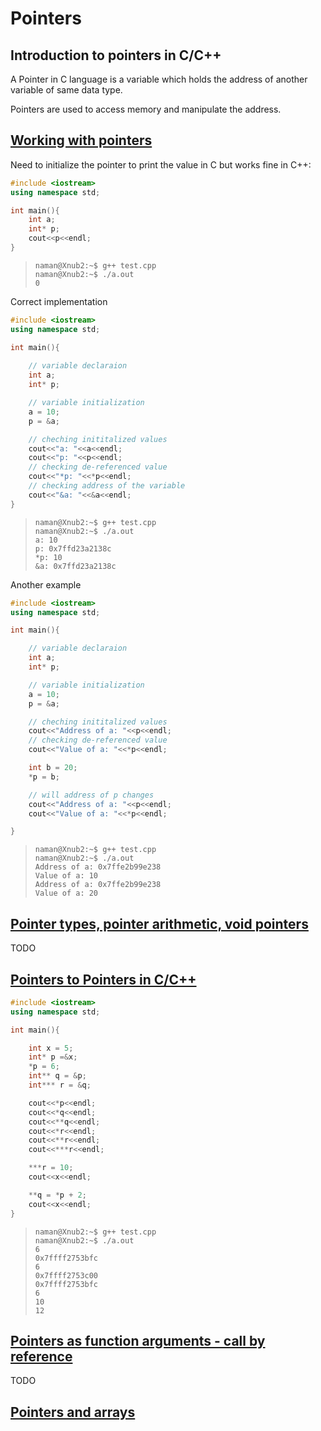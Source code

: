 # Pointers

## Introduction to pointers in C/C++

A Pointer in C language is a variable which holds the address of another variable of same data type.

Pointers are used to access memory and manipulate the address.



## [Working with pointers](https://www.youtube.com/watch?v=X1DcpcgSUXw&index=2&list=PL2_aWCzGMAwLZp6LMUKI3cc7pgGsasm2_)

Need to initialize the pointer to print the value in C but works fine in C++:

```c++
#include <iostream>
using namespace std;

int main(){
    int a;
    int* p;
    cout<<p<<endl;
}
```

> ```
> naman@Xnub2:~$ g++ test.cpp
> naman@Xnub2:~$ ./a.out
> 0
> ```

Correct implementation

```c++
#include <iostream>
using namespace std;

int main(){
    
    // variable declaraion 
    int a;
    int* p;

    // variable initialization
    a = 10;
    p = &a;

    // cheching inititalized values
    cout<<"a: "<<a<<endl;
    cout<<"p: "<<p<<endl;
    // checking de-referenced value
    cout<<"*p: "<<*p<<endl;
    // checking address of the variable
    cout<<"&a: "<<&a<<endl;
}
```

> ```
> naman@Xnub2:~$ g++ test.cpp
> naman@Xnub2:~$ ./a.out
> a: 10
> p: 0x7ffd23a2138c
> *p: 10
> &a: 0x7ffd23a2138c
> ```



Another example

```c++
#include <iostream>
using namespace std;

int main(){

    // variable declaraion
    int a;
    int* p;

    // variable initialization
    a = 10;
    p = &a;

    // cheching inititalized values
    cout<<"Address of a: "<<p<<endl;
    // checking de-referenced value
    cout<<"Value of a: "<<*p<<endl;

    int b = 20;
    *p = b;

    // will address of p changes
    cout<<"Address of a: "<<p<<endl;
    cout<<"Value of a: "<<*p<<endl;

}
```

> ```
> naman@Xnub2:~$ g++ test.cpp
> naman@Xnub2:~$ ./a.out
> Address of a: 0x7ffe2b99e238
> Value of a: 10
> Address of a: 0x7ffe2b99e238
> Value of a: 20
> ```



## [Pointer types, pointer arithmetic, void pointers](https://www.youtube.com/watch?v=JTttg85xsbo&index=3&list=PL2_aWCzGMAwLZp6LMUKI3cc7pgGsasm2_)

TODO



## [Pointers to Pointers in C/C++](https://www.youtube.com/watch?v=d3kd5KbGB48&list=PL2_aWCzGMAwLZp6LMUKI3cc7pgGsasm2_&index=4)

```c++
#include <iostream>
using namespace std;

int main(){

    int x = 5;
    int* p =&x;
    *p = 6;
    int** q = &p;
    int*** r = &q;

    cout<<*p<<endl;
    cout<<*q<<endl;
    cout<<**q<<endl;
    cout<<*r<<endl;
    cout<<**r<<endl;
    cout<<***r<<endl;

    ***r = 10;
    cout<<x<<endl;

    **q = *p + 2;
    cout<<x<<endl;
}
```

> ```
> naman@Xnub2:~$ g++ test.cpp
> naman@Xnub2:~$ ./a.out
> 6
> 0x7ffff2753bfc
> 6
> 0x7ffff2753c00
> 0x7ffff2753bfc
> 6
> 10
> 12
> ```



## [Pointers as function arguments - call by reference](https://www.youtube.com/watch?v=LW8Rfh6TzGg&index=5&list=PL2_aWCzGMAwLZp6LMUKI3cc7pgGsasm2_)

TODO



## [Pointers and arrays](https://www.youtube.com/watch?v=ASVB8KAFypk&index=6&list=PL2_aWCzGMAwLZp6LMUKI3cc7pgGsasm2_)





